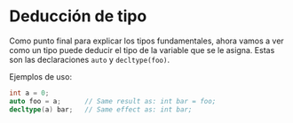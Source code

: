 # Deducción de tipo

Como punto final para explicar los tipos fundamentales, ahora vamos a ver como un tipo puede deducir el tipo de la variable que se le asigna. Estas son las declaraciones `auto` y `decltype(foo)`.

Ejemplos de uso:

```cpp
int a = 0;
auto foo = a;      // Same result as: int bar = foo;
decltype(a) bar;   // Same effect as: int bar;
```



